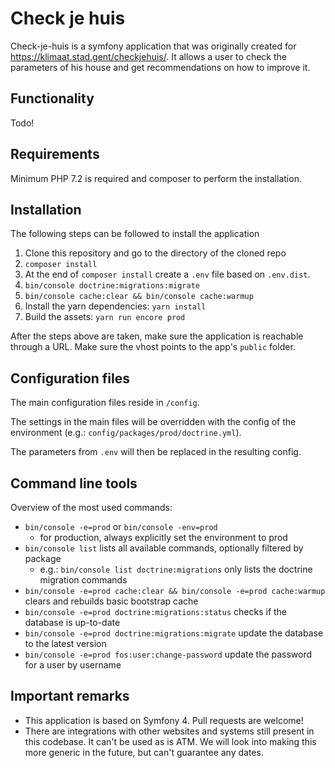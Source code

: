 # Check je huis

Check-je-huis is a symfony application that was originally created for
<https://klimaat.stad.gent/checkjehuis/>. It allows a user to check the
parameters of his house and get recommendations on how to improve it.

## Functionality
Todo!

## Requirements
Minimum PHP 7.2 is required and composer to perform the installation.

## Installation

The following steps can be followed to install the application
1. Clone this repository and go to the directory of the cloned repo
2. `composer install`
3. At the end of `composer install` create a `.env` file based on `.env.dist`.
4. `bin/console doctrine:migrations:migrate`
5. `bin/console cache:clear && bin/console cache:warmup`
6. Install the yarn dependencies: `yarn install`
7. Build the assets: `yarn run encore prod`

After the steps above are taken, make sure the application is reachable through
a URL. Make sure the vhost points to the app's `public` folder.

## Configuration files

The main configuration files reside in `/config`.

The settings in the main files will be overridden with the config of the
environment (e.g.: `config/packages/prod/doctrine.yml`).

The parameters from `.env` will then be replaced in the resulting config.

## Command line tools

Overview of the most used commands:

* `bin/console -e=prod` or `bin/console -env=prod`
    * for production, always explicitly set the environment to prod
* `bin/console list` lists all available commands, optionally filtered by
package
    * e.g.: `bin/console list doctrine:migrations` only lists the doctrine
migration commands
* `bin/console -e=prod cache:clear && bin/console -e=prod cache:warmup` clears
and rebuilds basic bootstrap cache
* `bin/console -e=prod doctrine:migrations:status` checks if the database is
up-to-date
* `bin/console -e=prod doctrine:migrations:migrate` update the database to the
latest version
* `bin/console -e=prod fos:user:change-password` update the password for a user
by username

## Important remarks

* This application is based on Symfony 4. Pull requests are welcome!
* There are integrations with other websites and systems still present in this
codebase. It can't be used as is ATM. We  will look into making this more
generic in the future, but can't guarantee any dates.
